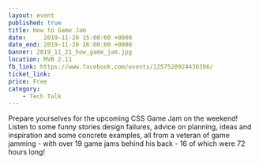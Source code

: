 ```yaml
---
layout: event
published: true
title: How to Game Jam
date:     2019-11-20 15:00:00 +0000
date_end: 2019-11-20 16:00:00 +0000
banner: 2019_11_21_how_game_jam.jpg
location: MVB 2.11
fb_link: https://www.facebook.com/events/1257528924436386/
ticket_link: 
price: Free
category:
    - Tech Talk
---
```


Prepare yourselves for the upcoming CSS Game Jam on the weekend!
 Listen to some funny stories design failures, advice on planning, ideas and inspiration and some concrete examples, all from a veteran of game jamming - with over 19 game jams behind his back - 16 of which were 72 hours long!
